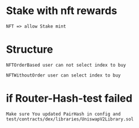 # Stake with nft rewards
```
NFT => allow Stake mint
```

# Structure
```
NFTOrderBased user can not select index to buy 

NFTWithoutOrder user can select index to buy
```


# if Router-Hash-test failed
```
Make sure You updated PairHash in config and test/contracts/dex/libraries/UniswapV2Library.sol
```
